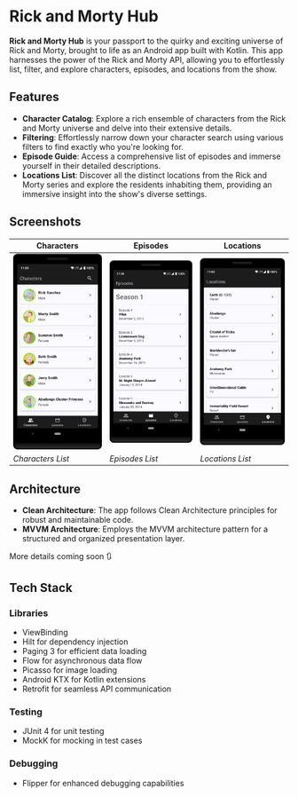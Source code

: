 # Rick and Morty Hub

**Rick and Morty Hub** is your passport to the quirky and exciting universe of Rick and Morty, brought to life as an Android app built with Kotlin. 
This app harnesses the power of the Rick and Morty API, allowing you to effortlessly list, filter, and explore characters, episodes, and locations from the show.

## Features
- **Character Catalog**: Explore a rich ensemble of characters from the Rick and Morty universe and delve into their extensive details.
- **Filtering**: Effortlessly narrow down your character search using various filters to find exactly who you're looking for.
- **Episode Guide**: Access a comprehensive list of episodes and immerse yourself in their detailed descriptions.
- **Locations List**: Discover all the distinct locations from the Rick and Morty series and explore the residents inhabiting them, providing an immersive insight into the show's diverse settings.

## Screenshots
| Characters | Episodes | Locations |
| --- | --- | --- |
| ![Characters](screenshots/Screen_1.png) | ![Episodes](screenshots/Screen_2.png) | ![Locations](screenshots/Screen_3.png) |
| *Characters List* | *Episodes List* | *Locations List* |

## Architecture
- **Clean Architecture**: The app follows Clean Architecture principles for robust and maintainable code.
- **MVVM Architecture**: Employs the MVVM architecture pattern for a structured and organized presentation layer.

More details coming soon 🔃

## Tech Stack

### Libraries
- ViewBinding
- Hilt for dependency injection
- Paging 3 for efficient data loading
- Flow for asynchronous data flow
- Picasso for image loading
- Android KTX for Kotlin extensions
- Retrofit for seamless API communication

### Testing
- JUnit 4 for unit testing
- MockK for mocking in test cases

### Debugging
- Flipper for enhanced debugging capabilities
